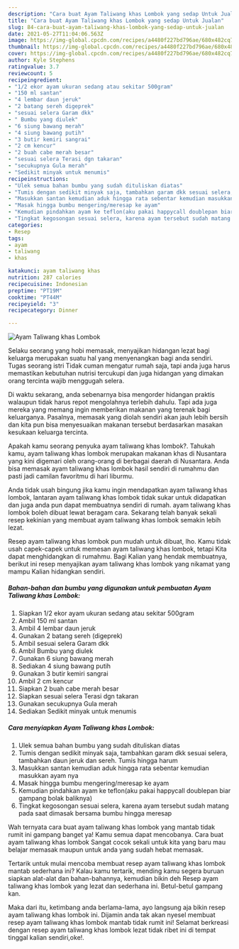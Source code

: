 ```yaml
---
description: "Cara buat Ayam Taliwang khas Lombok yang sedap Untuk Jualan"
title: "Cara buat Ayam Taliwang khas Lombok yang sedap Untuk Jualan"
slug: 84-cara-buat-ayam-taliwang-khas-lombok-yang-sedap-untuk-jualan
date: 2021-05-27T11:04:06.563Z
image: https://img-global.cpcdn.com/recipes/a4480f227bd796ae/680x482cq70/ayam-taliwang-khas-lombok-foto-resep-utama.jpg
thumbnail: https://img-global.cpcdn.com/recipes/a4480f227bd796ae/680x482cq70/ayam-taliwang-khas-lombok-foto-resep-utama.jpg
cover: https://img-global.cpcdn.com/recipes/a4480f227bd796ae/680x482cq70/ayam-taliwang-khas-lombok-foto-resep-utama.jpg
author: Kyle Stephens
ratingvalue: 3.7
reviewcount: 5
recipeingredient:
- "1/2 ekor ayam ukuran sedang atau sekitar 500gram"
- "150 ml santan"
- "4 lembar daun jeruk"
- "2 batang sereh digeprek"
- "sesuai selera Garam dkk"
- " Bumbu yang diulek"
- "6 siung bawang merah"
- "4 siung bawang putih"
- "3 butir kemiri sangrai"
- "2 cm kencur"
- "2 buah cabe merah besar"
- "sesuai selera Terasi dgn takaran"
- "secukupnya Gula merah"
- "Sedikit minyak untuk menumis"
recipeinstructions:
- "Ulek semua bahan bumbu yang sudah dituliskan diatas"
- "Tumis dengan sedikit minyak saja, tambahkan garam dkk sesuai selera, tambahkan daun jeruk dan sereh. Tumis hingga harum"
- "Masukkan santan kemudian aduk hingga rata sebentar kemudian masukkan ayam nya"
- "Masak hingga bumbu mengering/meresap ke ayam"
- "Kemudian pindahkan ayam ke teflon(aku pakai happycall doublepan biar gampang bolak baliknya)"
- "Tingkat kegosongan sesuai selera, karena ayam tersebut sudah matang pada saat dimasak bersama bumbu hingga meresap"
categories:
- Resep
tags:
- ayam
- taliwang
- khas

katakunci: ayam taliwang khas 
nutrition: 287 calories
recipecuisine: Indonesian
preptime: "PT19M"
cooktime: "PT44M"
recipeyield: "3"
recipecategory: Dinner

---
```



![Ayam Taliwang khas Lombok](https://img-global.cpcdn.com/recipes/a4480f227bd796ae/680x482cq70/ayam-taliwang-khas-lombok-foto-resep-utama.jpg)

Selaku seorang yang hobi memasak, menyajikan hidangan lezat bagi keluarga merupakan suatu hal yang menyenangkan bagi anda sendiri. Tugas seorang istri Tidak cuman mengatur rumah saja, tapi anda juga harus memastikan kebutuhan nutrisi tercukupi dan juga hidangan yang dimakan orang tercinta wajib menggugah selera.

Di waktu  sekarang, anda sebenarnya bisa mengorder hidangan praktis walaupun tidak harus repot mengolahnya terlebih dahulu. Tapi ada juga mereka yang memang ingin memberikan makanan yang terenak bagi keluarganya. Pasalnya, memasak yang diolah sendiri akan jauh lebih bersih dan kita pun bisa menyesuaikan makanan tersebut berdasarkan masakan kesukaan keluarga tercinta. 



Apakah kamu seorang penyuka ayam taliwang khas lombok?. Tahukah kamu, ayam taliwang khas lombok merupakan makanan khas di Nusantara yang kini digemari oleh orang-orang di berbagai daerah di Nusantara. Anda bisa memasak ayam taliwang khas lombok hasil sendiri di rumahmu dan pasti jadi camilan favoritmu di hari liburmu.

Anda tidak usah bingung jika kamu ingin mendapatkan ayam taliwang khas lombok, lantaran ayam taliwang khas lombok tidak sukar untuk didapatkan dan juga anda pun dapat membuatnya sendiri di rumah. ayam taliwang khas lombok boleh dibuat lewat beragam cara. Sekarang telah banyak sekali resep kekinian yang membuat ayam taliwang khas lombok semakin lebih lezat.

Resep ayam taliwang khas lombok pun mudah untuk dibuat, lho. Kamu tidak usah capek-capek untuk memesan ayam taliwang khas lombok, tetapi Kita dapat menghidangkan di rumahmu. Bagi Kalian yang hendak membuatnya, berikut ini resep menyajikan ayam taliwang khas lombok yang nikamat yang mampu Kalian hidangkan sendiri.

<!--inarticleads1-->

##### Bahan-bahan dan bumbu yang digunakan untuk pembuatan Ayam Taliwang khas Lombok:

1. Siapkan 1/2 ekor ayam ukuran sedang atau sekitar 500gram
1. Ambil 150 ml santan
1. Ambil 4 lembar daun jeruk
1. Gunakan 2 batang sereh (digeprek)
1. Ambil sesuai selera Garam dkk
1. Ambil  Bumbu yang diulek
1. Gunakan 6 siung bawang merah
1. Sediakan 4 siung bawang putih
1. Gunakan 3 butir kemiri sangrai
1. Ambil 2 cm kencur
1. Siapkan 2 buah cabe merah besar
1. Siapkan sesuai selera Terasi dgn takaran
1. Gunakan secukupnya Gula merah
1. Sediakan Sedikit minyak untuk menumis




<!--inarticleads2-->

##### Cara menyiapkan Ayam Taliwang khas Lombok:

1. Ulek semua bahan bumbu yang sudah dituliskan diatas
1. Tumis dengan sedikit minyak saja, tambahkan garam dkk sesuai selera, tambahkan daun jeruk dan sereh. Tumis hingga harum
1. Masukkan santan kemudian aduk hingga rata sebentar kemudian masukkan ayam nya
1. Masak hingga bumbu mengering/meresap ke ayam
1. Kemudian pindahkan ayam ke teflon(aku pakai happycall doublepan biar gampang bolak baliknya)
1. Tingkat kegosongan sesuai selera, karena ayam tersebut sudah matang pada saat dimasak bersama bumbu hingga meresap




Wah ternyata cara buat ayam taliwang khas lombok yang mantab tidak rumit ini gampang banget ya! Kamu semua dapat mencobanya. Cara buat ayam taliwang khas lombok Sangat cocok sekali untuk kita yang baru mau belajar memasak maupun untuk anda yang sudah hebat memasak.

Tertarik untuk mulai mencoba membuat resep ayam taliwang khas lombok mantab sederhana ini? Kalau kamu tertarik, mending kamu segera buruan siapkan alat-alat dan bahan-bahannya, kemudian bikin deh Resep ayam taliwang khas lombok yang lezat dan sederhana ini. Betul-betul gampang kan. 

Maka dari itu, ketimbang anda berlama-lama, ayo langsung aja bikin resep ayam taliwang khas lombok ini. Dijamin anda tak akan nyesel membuat resep ayam taliwang khas lombok mantab tidak rumit ini! Selamat berkreasi dengan resep ayam taliwang khas lombok lezat tidak ribet ini di tempat tinggal kalian sendiri,oke!.

